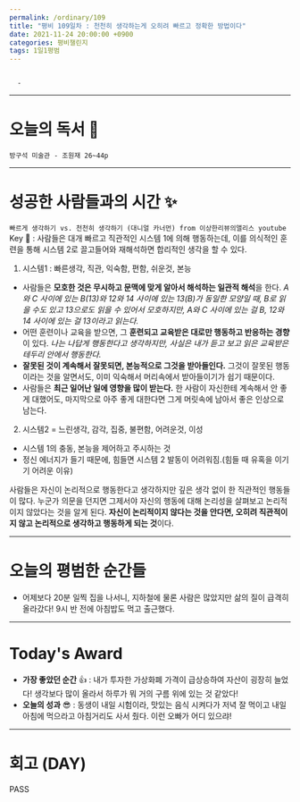```yaml
---
permalink: /ordinary/109
title: "평비 109일차 : 천천히 생각하는게 오히려 빠르고 정확한 방법이다"
date: 2021-11-24 20:00:00 +0900
categories: 평비챌린지
tags: 1일1평범 
---
```

```

  - 
```

---
# 오늘의 독서 📕
`방구석 미술관 - 조원재 26~44p`  


---
# 성공한 사람들과의 시간 ✨
`빠르게 생각하기 vs. 천천히 생각하기 (대니얼 카너먼) from 이상한리뷰의앨리스 youtube`  
Key 🔑 : 사람들은 대개 빠르고 직관적인 시스템 1에 의해 행동하는데, 이를 의식적인 훈련을 통해 시스템 2로 끌고들어와 재해석하면 합리적인 생각을 할 수 있다.
1. 시스템1 : 빠른생각, 직관, 익숙함, 편함, 쉬운것, 본능  
  - 사람들은 **모호한 것은 무시하고 문맥에 맞게 알아서 해석하는 일관적 해석**을 한다. *A와 C 사이에 있는 B(13)와 12와 14 사이에 있는 13(B)가 동일한 모양일 때, B로 읽을 수도 있고 13으로도 읽을 수 있어서 모호하지만, A와 C 사이에 있는 걸 B, 12와 14 사이에 있는 걸 13이라고 읽는다.*
  - 어떤 훈련이나 교육을 받으면, 그 **훈련되고 교육받은 대로만 행동하고 반응하는 경향**이 있다. *나는 나답게 행동한다고 생각하지만, 사실은 내가 듣고 보고 읽은 교육받은 테두리 안에서 행동한다.*
  - **잘못된 것이 계속해서 잘못되면, 본능적으로 그것을 받아들인다.** 그것이 잘못된 행동이라는 것을 알면서도, 이미 익숙해서 머리속에서 받아들이기가 쉽기 때문이다.
  - 사람들은 **최근 일어난 일에 영향을 많이 받는다.** 한 사람이 자신한테 계속해서 안 좋게 대했어도, 마지막으로 아주 좋게 대한다면 그게 머릿속에 남아서 좋은 인상으로 남는다.
2. 시스템2 = 느린생각, 감각, 집중, 불편함, 어려운것, 이성  
  - 시스템 1의 충동, 본능을 제어하고 주시하는 것
  - 정신 에너지가 들기 때문에, 힘들면 시스템 2 발동이 어려워짐.(힘들 때 유혹을 이기기 어려운 이유)

사람들은 자신이 논리적으로 행동한다고 생각하지만 깊은 생각 없이 한 직관적인 행동들이 많다. 누군가 의문을 던지면 그제서야 자신의 행동에 대해 논리성을 살펴보고 논리적이지 않았다는 것을 알게 된다. **자신이 논리적이지 않다는 것을 안다면, 오히려 직관적이지 않고 논리적으로 생각하고 행동하게 되는 것**이다.

---
# 오늘의 평범한 순간들
- 어제보다 20분 일찍 집을 나서니, 지하철에 물론 사람은 많았지만 삶의 질이 급격히 올라갔다! 9시 반 전에 아침밥도 먹고 출근했다.

---
# Today's Award
- **가장 좋았던 순간** 👍 : 내가 투자한 가상화폐 가격이 급상승하여 자산이 굉장히 늘었다! 생각보다 많이 올라서 하루가 뭐 거의 구름 위에 있는 것 같았다!
- **오늘의 성과** 😎 : 동생이 내일 시험이라, 맛있는 음식 시켜다가 저녁 잘 먹이고 내일 아침에 먹으라고 아침거리도 사서 줬다. 이런 오빠가 어디 있으랴!

---
# 회고 (DAY)
PASS
